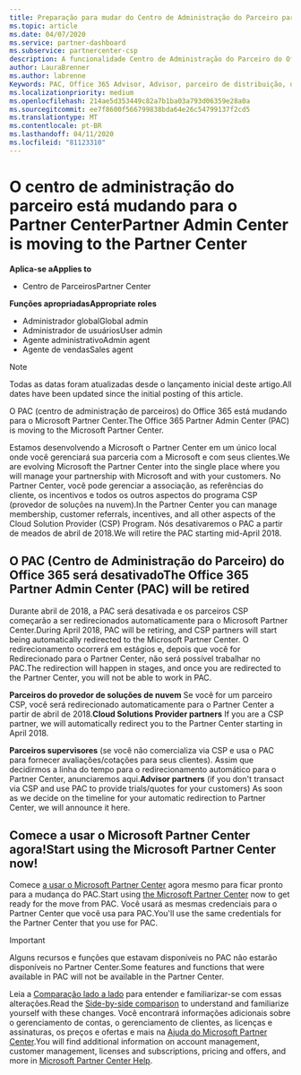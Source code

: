 ```yaml
---
title: Preparação para mudar do Centro de Administração do Parceiro para o Partner Center | Partner Center
ms.topic: article
ms.date: 04/07/2020
ms.service: partner-dashboard
ms.subservice: partnercenter-csp
description: A funcionalidade Centro de Administração do Parceiro do Office 365 está mudando para o Partner Center.
author: LauraBrenner
ms.author: labrenne
Keywords: PAC, Office 365 Advisor, Advisor, parceiro de distribuição, desativação de PAC, PAC
ms.localizationpriority: medium
ms.openlocfilehash: 214ae5d353449c82a7b1ba03a793d06359e28a0a
ms.sourcegitcommit: ee7f8600f566799838bda64e26c54799137f2cd5
ms.translationtype: MT
ms.contentlocale: pt-BR
ms.lasthandoff: 04/11/2020
ms.locfileid: "81123310"
---
```

# <a name="partner-admin-center-is-moving-to-the-partner-center"></a><span data-ttu-id="aa971-104">O centro de administração do parceiro está mudando para o Partner Center</span><span class="sxs-lookup"><span data-stu-id="aa971-104">Partner Admin Center is moving to the Partner Center</span></span>

<span data-ttu-id="aa971-105">**Aplica-se a**</span><span class="sxs-lookup"><span data-stu-id="aa971-105">**Applies to**</span></span>

-  <span data-ttu-id="aa971-106">Centro de Parceiros</span><span class="sxs-lookup"><span data-stu-id="aa971-106">Partner Center</span></span>

<span data-ttu-id="aa971-107">**Funções apropriadas**</span><span class="sxs-lookup"><span data-stu-id="aa971-107">**Appropriate roles**</span></span>
-    <span data-ttu-id="aa971-108">Administrador global</span><span class="sxs-lookup"><span data-stu-id="aa971-108">Global admin</span></span>
-    <span data-ttu-id="aa971-109">Administrador de usuários</span><span class="sxs-lookup"><span data-stu-id="aa971-109">User admin</span></span>
-    <span data-ttu-id="aa971-110">Agente administrativo</span><span class="sxs-lookup"><span data-stu-id="aa971-110">Admin agent</span></span>
-    <span data-ttu-id="aa971-111">Agente de vendas</span><span class="sxs-lookup"><span data-stu-id="aa971-111">Sales agent</span></span>

> [!NOTE]  
>  <span data-ttu-id="aa971-112">Todas as datas foram atualizadas desde o lançamento inicial deste artigo.</span><span class="sxs-lookup"><span data-stu-id="aa971-112">All dates have been updated since the initial posting of this article.</span></span>

<span data-ttu-id="aa971-113">O PAC (centro de administração de parceiros) do Office 365 está mudando para o Microsoft Partner Center.</span><span class="sxs-lookup"><span data-stu-id="aa971-113">The Office 365 Partner Admin Center (PAC) is moving to the Microsoft Partner Center.</span></span>

<span data-ttu-id="aa971-114">Estamos desenvolvendo a Microsoft o Partner Center em um único local onde você gerenciará sua parceria com a Microsoft e com seus clientes.</span><span class="sxs-lookup"><span data-stu-id="aa971-114">We are evolving Microsoft the Partner Center into the single place where you will manage your partnership with Microsoft and with your customers.</span></span> <span data-ttu-id="aa971-115">No Partner Center, você pode gerenciar a associação, as referências do cliente, os incentivos e todos os outros aspectos do programa CSP (provedor de soluções na nuvem).</span><span class="sxs-lookup"><span data-stu-id="aa971-115">In the Partner Center you can manage membership, customer referrals, incentives, and all other aspects of the Cloud Solution Provider (CSP) Program.</span></span> <span data-ttu-id="aa971-116">Nós desativaremos o PAC a partir de meados de abril de 2018.</span><span class="sxs-lookup"><span data-stu-id="aa971-116">We will retire the PAC starting mid-April 2018.</span></span>

## <a name="the-office-365-partner-admin-center-pac-will-be-retired"></a><span data-ttu-id="aa971-117">O PAC (Centro de Administração do Parceiro) do Office 365 será desativado</span><span class="sxs-lookup"><span data-stu-id="aa971-117">The Office 365 Partner Admin Center (PAC) will be retired</span></span>

<span data-ttu-id="aa971-118">Durante abril de 2018, a PAC será desativada e os parceiros CSP começarão a ser redirecionados automaticamente para o Microsoft Partner Center.</span><span class="sxs-lookup"><span data-stu-id="aa971-118">During April 2018, PAC will be retiring, and CSP partners will start being automatically redirected to the Microsoft Partner Center.</span></span> <span data-ttu-id="aa971-119">O redirecionamento ocorrerá em estágios e, depois que você for Redirecionado para o Partner Center, não será possível trabalhar no PAC.</span><span class="sxs-lookup"><span data-stu-id="aa971-119">The redirection will happen in stages, and once you are redirected to the Partner Center, you will not be able to work in PAC.</span></span> 

<span data-ttu-id="aa971-120">**Parceiros do provedor de soluções de nuvem** Se você for um parceiro CSP, você será redirecionado automaticamente para o Partner Center a partir de abril de 2018.</span><span class="sxs-lookup"><span data-stu-id="aa971-120">**Cloud Solutions Provider partners** If you are a CSP partner, we will automatically redirect you to the Partner Center starting in April 2018.</span></span> 

<span data-ttu-id="aa971-121">**Parceiros supervisores** (se você não comercializa via CSP e usa o PAC para fornecer avaliações/cotações para seus clientes). Assim que decidirmos a linha do tempo para o redirecionamento automático para o Partner Center, anunciaremos aqui.</span><span class="sxs-lookup"><span data-stu-id="aa971-121">**Advisor partners** (if you don't transact via CSP and use PAC to provide trials/quotes for your customers) As soon as we decide on the timeline for your automatic redirection to Partner Center, we will announce it here.</span></span> 


## <a name="start-using-the-microsoft-partner-center-now"></a><span data-ttu-id="aa971-122">Comece a usar o Microsoft Partner Center agora!</span><span class="sxs-lookup"><span data-stu-id="aa971-122">Start using the Microsoft Partner Center now!</span></span>

<span data-ttu-id="aa971-123">Comece [a usar o Microsoft Partner Center](https://partnercenter.microsoft.com/) agora mesmo para ficar pronto para a mudança do PAC.</span><span class="sxs-lookup"><span data-stu-id="aa971-123">Start using [the Microsoft Partner Center](https://partnercenter.microsoft.com/) now to get ready for the move from PAC.</span></span>  <span data-ttu-id="aa971-124">Você usará as mesmas credenciais para o Partner Center que você usa para PAC.</span><span class="sxs-lookup"><span data-stu-id="aa971-124">You'll use the same credentials for the Partner Center that you use for PAC.</span></span>

> [!IMPORTANT]  
> <span data-ttu-id="aa971-125">Alguns recursos e funções que estavam disponíveis no PAC não estarão disponíveis no Partner Center.</span><span class="sxs-lookup"><span data-stu-id="aa971-125">Some features and functions that were available in PAC will not be available in the Partner Center.</span></span>

 <span data-ttu-id="aa971-126">Leia a [Comparação lado a lado](moving-from-pac-to-pc.md) para entender e familiarizar-se com essas alterações.</span><span class="sxs-lookup"><span data-stu-id="aa971-126">Read the [Side-by-side comparison](moving-from-pac-to-pc.md) to understand and familiarize yourself with these changes.</span></span>  <span data-ttu-id="aa971-127">Você encontrará informações adicionais sobre o gerenciamento de contas, o gerenciamento de clientes, as licenças e assinaturas, os preços e ofertas e mais na [Ajuda do Microsoft Partner Center](https://docs.microsoft.com/partner-center/).</span><span class="sxs-lookup"><span data-stu-id="aa971-127">You will find additional information on account management, customer management, licenses and subscriptions, pricing and offers, and more in [Microsoft Partner Center Help](https://docs.microsoft.com/partner-center/).</span></span>